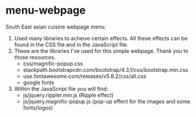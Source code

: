 # menu-webpage
South East asian cuisine webpage menu.  
1. Used many libraries to acheive certain effects. All these effects can be found in the CSS file and in the JavaScript file. 
2. These are the libraries I've used for this simple webpage. Thank you to those resources.
    - css/magnific-popup.css
    - stackpath.bootstrapcdn.com/bootstrap/4.3.1/css/bootstrap.min.css
    - use.fontawesome.com/releases/v5.8.2/css/all.css
    - google fonts
3. Within the JavaScript file you will find:
    - js/jquery.rippler.min.js (Ripple effect)
    - js/jquery.magnific-popup.js (pop-up effect for the images and some fonts/logos)
